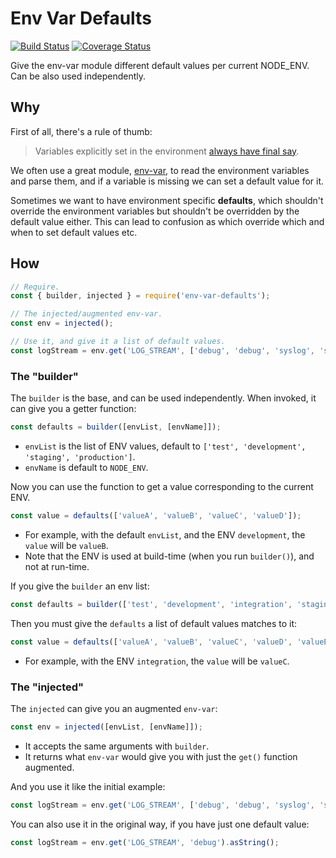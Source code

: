 # Env Var Defaults

[![Build Status](https://travis-ci.org/Wiredcraft/env-var-defaults.svg?branch=master)](https://travis-ci.org/Wiredcraft/env-var-defaults) [![Coverage Status](https://coveralls.io/repos/github/Wiredcraft/env-var-defaults/badge.svg?branch=master)](https://coveralls.io/github/Wiredcraft/env-var-defaults?branch=master)

Give the env-var module different default values per current NODE_ENV. Can be also used independently.

## Why

First of all, there's a rule of thumb:

> Variables explicitly set in the environment [always have final say](https://12factor.net/config).

We often use a great module, [env-var](https://www.npmjs.com/package/env-var), to read the environment variables and parse them, and if a variable is missing we can set a default value for it.

Sometimes we want to have environment specific **defaults**, which shouldn't override the environment variables but shouldn't be overridden by the default value either. This can lead to confusion as which override which and when to set default values etc.

## How

```js
// Require.
const { builder, injected } = require('env-var-defaults');

// The injected/augmented env-var.
const env = injected();

// Use it, and give it a list of default values.
const logStream = env.get('LOG_STREAM', ['debug', 'debug', 'syslog', 'syslog']).asString();
```

### The "builder"

The `builder` is the base, and can be used independently. When invoked, it can give you a getter function:

```js
const defaults = builder([envList, [envName]]);
```

- `envList` is the list of ENV values, default to `['test', 'development', 'staging', 'production']`.
- `envName` is default to `NODE_ENV`.

Now you can use the function to get a value corresponding to the current ENV.

```js
const value = defaults(['valueA', 'valueB', 'valueC', 'valueD']);
```

- For example, with the default `envList`, and the ENV `development`, the `value` will be `valueB`.
- Note that the ENV is used at build-time (when you run `builder()`), and not at run-time.

If you give the `builder` an env list:

```js
const defaults = builder(['test', 'development', 'integration', 'staging', 'production']);
```

Then you must give the `defaults` a list of default values matches to it:

```js
const value = defaults(['valueA', 'valueB', 'valueC', 'valueD', 'valueE']);
```

- For example, with the ENV `integration`, the `value` will be `valueC`.

### The "injected" 

The `injected` can give you an augmented `env-var`:

```js
const env = injected([envList, [envName]]);
```

- It accepts the same arguments with `builder`.
- It returns what `env-var` would give you with just the `get()` function augmented.

And you use it like the initial example:

```js
const logStream = env.get('LOG_STREAM', ['debug', 'debug', 'syslog', 'syslog']).asString();
```

You can also use it in the original way, if you have just one default value:

```js
const logStream = env.get('LOG_STREAM', 'debug').asString();
```
